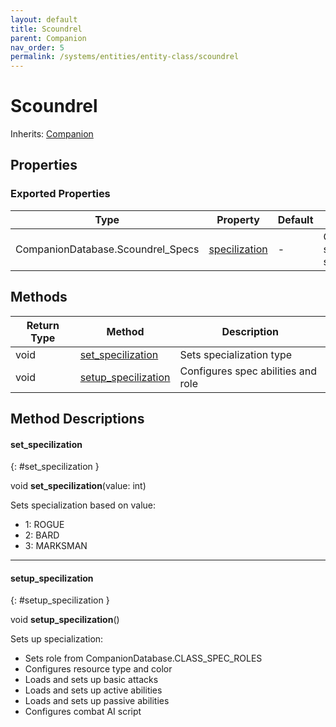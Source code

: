 ```yaml
---
layout: default
title: Scoundrel
parent: Companion
nav_order: 5
permalink: /systems/entities/entity-class/scoundrel
---
```


# Scoundrel

Inherits: [Companion](../companion/)

## Properties

### Exported Properties

| Type | Property | Default | Description |
|------|----------|---------|-------------|
| CompanionDatabase.Scoundrel_Specs | [specilization](#specilization) | - | Current scoundrel specialization |

## Methods

| Return Type | Method | Description |
|------------|---------|-------------|
| void | [set_specilization](#set_specilization) | Sets specialization type |
| void | [setup_specilization](#setup_specilization) | Configures spec abilities and role |

## Method Descriptions 

#### set_specilization
{: #set_specilization }

void **set_specilization**(value: int)

Sets specialization based on value:
* 1: ROGUE
* 2: BARD
* 3: MARKSMAN

---

#### setup_specilization
{: #setup_specilization }

void **setup_specilization**()

Sets up specialization:
* Sets role from CompanionDatabase.CLASS_SPEC_ROLES
* Configures resource type and color
* Loads and sets up basic attacks
* Loads and sets up active abilities
* Loads and sets up passive abilities
* Configures combat AI script